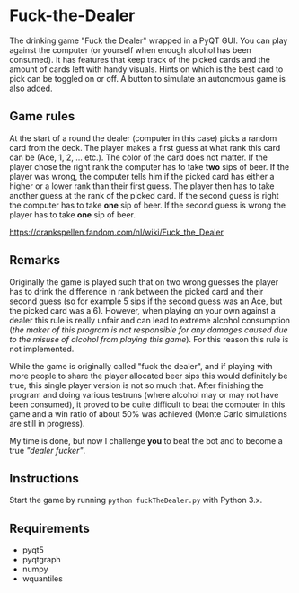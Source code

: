 # Fuck-the-Dealer
The drinking game "Fuck the Dealer" wrapped in a PyQT GUI. You can play against the computer (or yourself when enough alcohol has been consumed). It has features that keep track of the picked cards and the amount of cards left with handy visuals. Hints on which is the best card to pick can be toggled on or off. A button to simulate an autonomous game is also added.

## Game rules
At the start of a round the dealer (computer in this case) picks a random card from the deck. The player makes a first guess at what rank this card can be (Ace, 1, 2, ... etc.). The color of the card does not matter. If the player chose the right rank the computer has to take **two** sips of beer. If the player was wrong, the computer tells him if the picked card has either a higher or a lower rank than their first guess. The player then has to take another guess at the rank of the picked card. If the second guess is right the computer has to take **one** sip of beer. If the second guess is wrong the player has to take **one** sip of beer.

https://drankspellen.fandom.com/nl/wiki/Fuck_the_Dealer

## Remarks
Originally the game is played such that on two wrong guesses the player has to drink the difference in rank between the picked card and their second guess (so for example 5 sips if the second guess was an Ace, but the picked card was a 6). However, when playing on your own against a dealer this rule is really unfair and can lead to extreme alcohol consumption (_the maker of this program is not responsible for any damages caused due to the misuse of alcohol from playing this game_). For this reason this rule is not implemented. 

While the game is originally called "fuck the dealer", and if playing with more people to share the player allocated beer sips this would definitely be true, this single player version is not so much that. After finishing the program and doing various testruns (where alcohol may or may not have been consumed), it proved to be quite difficult to beat the computer in this game and a win ratio of about 50% was achieved (Monte Carlo simulations are still in progress). 

My time is done, but now I challenge **you** to beat the bot and to become a true _"dealer fucker"_.

## Instructions
Start the game by running `python fuckTheDealer.py` with Python 3.x. 

## Requirements
- pyqt5
- pyqtgraph
- numpy
- wquantiles
